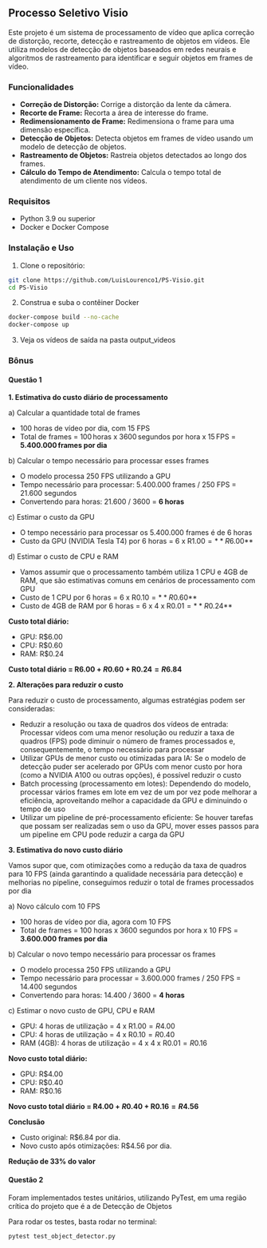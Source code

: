 ## Processo Seletivo Visio

Este projeto é um sistema de processamento de vídeo que aplica correção de distorção, recorte, detecção e rastreamento de objetos em vídeos. Ele utiliza modelos de detecção de objetos baseados em redes neurais e algoritmos de rastreamento para identificar e seguir objetos em frames de vídeo.

### Funcionalidades

* **Correção de Distorção:** Corrige a distorção da lente da câmera.
* **Recorte de Frame:** Recorta a área de interesse do frame.
* **Redimensionamento de Frame:** Redimensiona o frame para uma dimensão específica.
* **Detecção de Objetos:** Detecta objetos em frames de vídeo usando um modelo de detecção de objetos.
* **Rastreamento de Objetos:** Rastreia objetos detectados ao longo dos frames.
* **Cálculo do Tempo de Atendimento:** Calcula o tempo total de atendimento de um cliente nos vídeos.

### Requisitos

* Python 3.9 ou superior
* Docker e Docker Compose

### Instalação e Uso

1. Clone o repositório:
```bash
git clone https://github.com/LuisLourenco1/PS-Visio.git
cd PS-Visio
```

2. Construa e suba o contêiner Docker
```bash
docker-compose build --no-cache
docker-compose up
```

3. Veja os vídeos de saída na pasta output_videos

### Bônus

#### Questão 1

**1. Estimativa do custo diário de processamento**

a) Calcular a quantidade total de frames
* 100 horas de vídeo por dia, com 15 FPS
* Total de frames = 100 horas x 3600 segundos por hora x 15 FPS = **5.400.000 frames por dia**

b) Calcular o tempo necessário para processar esses frames
* O modelo processa 250 FPS utilizando a GPU
* Tempo necessário para processar: 5.400.000 frames / 250 FPS = 21.600 segundos
* Convertendo para horas: 21.600 / 3600 = **6 horas**

c) Estimar o custo da GPU
* O tempo necessário para processar os 5.400.000 frames é de 6 horas
* Custo da GPU (NVIDIA Tesla T4) por 6 horas = 6 x R$1.00 = **R$6.00**

d) Estimar o custo de CPU e RAM
* Vamos assumir que o processamento também utiliza 1 CPU e 4GB de RAM, que são estimativas comuns em cenários de processamento com GPU
* Custo de 1 CPU por 6 horas = 6 x R$0.10 = **R$0.60**
* Custo de 4GB de RAM por 6 horas = 6 x 4 x R$0.01 = **R$0.24**

**Custo total diário:**
* GPU: R$6.00
* CPU: R$0.60
* RAM: R$0.24

**Custo total diário = R$6.00 + R$0.60 + R$0.24 = R$6.84**

**2. Alterações para reduzir o custo**

Para reduzir o custo de processamento, algumas estratégias podem ser consideradas:

* Reduzir a resolução ou taxa de quadros dos vídeos de entrada: Processar vídeos com uma menor resolução ou reduzir a taxa de quadros (FPS) pode diminuir o número de frames processados e, consequentemente, o tempo necessário para processar
* Utilizar GPUs de menor custo ou otimizadas para IA: Se o modelo de detecção puder ser acelerado por GPUs com menor custo por hora (como a NVIDIA A100 ou outras opções), é possível reduzir o custo
* Batch processing (processamento em lotes): Dependendo do modelo, processar vários frames em lote em vez de um por vez pode melhorar a eficiência, aproveitando melhor a capacidade da GPU e diminuindo o tempo de uso
* Utilizar um pipeline de pré-processamento eficiente: Se houver tarefas que possam ser realizadas sem o uso da GPU, mover esses passos para um pipeline em CPU pode reduzir a carga da GPU

**3. Estimativa do novo custo diário**

Vamos supor que, com otimizações como a redução da taxa de quadros para 10 FPS (ainda garantindo a qualidade necessária para detecção) e melhorias no pipeline, conseguimos reduzir o total de frames processados por dia

a) Novo cálculo com 10 FPS
* 100 horas de vídeo por dia, agora com 10 FPS
* Total de frames = 100 horas x 3600 segundos por hora x 10 FPS = **3.600.000 frames por dia**

b) Calcular o novo tempo necessário para processar os frames
* O modelo processa 250 FPS utilizando a GPU
* Tempo necessário para processar = 3.600.000 frames / 250 FPS = 14.400 segundos
* Convertendo para horas: 14.400 / 3600 = **4 horas**

c) Estimar o novo custo de GPU, CPU e RAM
* GPU: 4 horas de utilização = 4 x R$1.00 = R$4.00
* CPU: 4 horas de utilização = 4 x R$0.10 = R$0.40
* RAM (4GB): 4 horas de utilização = 4 x 4 x R$0.01 = R$0.16

**Novo custo total diário:**
* GPU: R$4.00
* CPU: R$0.40
* RAM: R$0.16

**Novo custo total diário = R$4.00 + R$0.40 + R$0.16 = R$4.56**

**Conclusão**
* Custo original: R$6.84 por dia.
* Novo custo após otimizações: R$4.56 por dia.

**Redução de 33% do valor**


#### Questão 2

Foram implementados testes unitários, utilizando PyTest, em uma região crítica do projeto que é a de Detecção de Objetos

Para rodar os testes, basta rodar no terminal:
```bash
pytest test_object_detector.py
```
